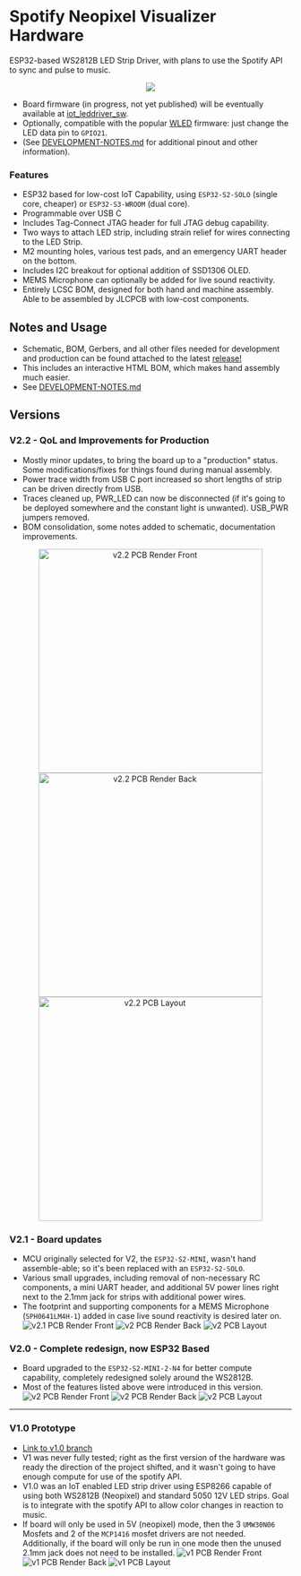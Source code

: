 # Spotify Neopixel Visualizer Hardware
ESP32-based WS2812B LED Strip Driver, with plans to use the Spotify API to sync and pulse to music. 

<p align="center">
  <img src="./files/iot_leddriver_v2.1_ledring_stable.gif" />
</p>
  

* Board firmware (in progress, not yet published) will be eventually available at [iot_leddriver_sw](https://github.com/0xjmux/iot_leddriver_sw).
* Optionally, compatible with the popular [WLED](https://github.com/Aircoookie/WLED) firmware: just change the LED data pin to `GPIO21`. 
* (See [DEVELOPMENT-NOTES.md](DEVELOPMENT-NOTES.md) for additional pinout and other information).
 
### Features
* ESP32 based for low-cost IoT Capability, using `ESP32-S2-SOLO` (single core, cheaper) or `ESP32-S3-WROOM` (dual core). 
* Programmable over USB C
* Includes Tag-Connect JTAG header for full JTAG debug capability. 
* Two ways to attach LED strip, including strain relief for wires connecting to the LED Strip. 
* M2 mounting holes, various test pads, and an emergency UART header on the bottom. 
* Includes I2C breakout for optional addition of SSD1306 OLED.
* MEMS Microphone can optionally be added for live sound reactivity. 
* Entirely LCSC BOM, designed for both hand and machine assembly. Able to be assembled by JLCPCB with low-cost components.

## Notes and Usage
* Schematic, BOM, Gerbers, and all other files needed for development and production can be found attached to the latest [release!](https://github.com/0xjmux/iot_leddriver_hw/releases/latest)
* This includes an interactive HTML BOM, which makes hand assembly much easier. 
* See [DEVELOPMENT-NOTES.md](DEVELOPMENT-NOTES.md)

## Versions
### V2.2 - QoL and Improvements for Production
* Mostly minor updates, to bring the board up to a "production" status. Some modifications/fixes for things found during manual assembly. 
* Power trace width from USB C port increased so short lengths of strip can be driven directly from USB.
* Traces cleaned up, PWR_LED can now be disconnected (if it's going to be deployed somewhere and the constant light is unwanted). USB_PWR jumpers removed. 
* BOM consolidation, some notes added to schematic, documentation improvements. 

<p align="center">
<img alt="v2.2 PCB Render Front" src="files/PCB_v2.2_render_F_RayT.png" width="400" />
<img alt="v2.2 PCB Render Back" src="files/PCB_v2.2_render_B_RayT.png" width="400" />
<img alt="v2.2 PCB Layout" src="files/PCB_v2.2_layout.png" width="400" />
</p>


### V2.1 - Board updates
* MCU originally selected for V2, the `ESP32-S2-MINI`, wasn't hand assemble-able; so it's been replaced with an `ESP32-S2-SOLO`. 
* Various small upgrades, including removal of non-necessary RC components, a mini UART header, and additional 5V power lines right next to the 2.1mm jack for strips with additional power wires. 
* The footprint and supporting components for a MEMS Microphone (`SPH0641LM4H-1`) added in case live sound reactivity is desired later on. 
![v2.1 PCB Render Front](files/PCB_v2.1_render_F_RayT.png)
![v2 PCB Render Back](files/PCB_v2.1_render_B_RayT.png)
![v2 PCB Layout](files/PCB_v2.1_layout.png)


### V2.0 - Complete redesign, now ESP32 Based
* Board upgraded to the `ESP32-S2-MINI-2-N4` for better compute capability, completely redesigned solely around the WS2812B.
* Most of the features listed above were introduced in this version.
![v2 PCB Render Front](files/PCB_v2.0_render_F.png)
![v2 PCB Render Back](files/PCB_v2.0_render_B.png)
![v2 PCB Layout](files/PCB_v2.0_layout.png)

---
### V1.0 Prototype
* [Link to v1.0 branch](https://github.com/0xjmux/iot_leddriver_hw/tree/v1.0)
* V1 was never fully tested; right as the first version of the hardware was ready the direction of the project shifted, and it wasn't going to have enough compute for use of the spotify API. 
* V1.0 was an IoT enabled LED strip driver using ESP8266 capable of using both WS2812B (Neopixel) and standard 5050 12V LED strips. Goal is to integrate with the spotify API to allow color changes in reaction to music. 
* If board will only be used in 5V (neopixel) mode, then the 3 `UMW30N06` Mosfets and 2 of the `MCP1416` mosfet drivers are not needed. Additionally, if the board will only be run in one mode then the unused 2.1mm jack does not need to be installed. 
![v1 PCB Render Front](files/PCB_v1.0_render_F.png)
![v1 PCB Render Back](files/PCB_v1.0_render_B.png)
![v1 PCB Layout](files/PCB_v1.0_layout.png)
